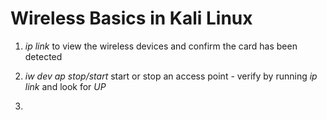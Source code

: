 # Wireless Basics in Kali Linux

1. *ip link* to view the wireless devices and confirm the card has been detected

2. *iw dev ap stop/start* start or stop an access point - verify by running *ip link* and look for *UP*

3. 
